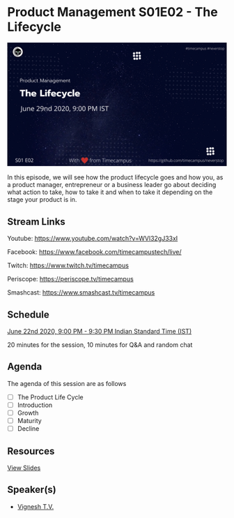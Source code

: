 # Product Management S01E02 - The Lifecycle

[![alt text](PM-S01E02.png "Watch/Subscribe to the video")](https://www.youtube.com/watch?v=WVl32gJ33xI)

In this episode, we will see how the product lifecycle goes and how you, as a product manager, entrepreneur or a business leader go about deciding what action to take, how to take it and when to take it depending on the stage your product is in.

## Stream Links

Youtube: https://www.youtube.com/watch?v=WVl32gJ33xI

Facebook: https://www.facebook.com/timecampustech/live/

Twitch: https://www.twitch.tv/timecampus


Periscope: https://periscope.tv/timecampus

Smashcast: https://www.smashcast.tv/timecampus

## Schedule

[June 22nd 2020, 9:00 PM - 9:30 PM Indian Standard Time (IST)](https://calendar.google.com/event?action=TEMPLATE&tmeid=MG5hYzFlamhkMjRhNW9xY2d0c2cwcm43NTZfMjAyMDA2MjlUMTUzMDAwWiB0aW1lY2FtcHVzLmNvbV8zaHE0cHRrczBsZTJybmQwajAxbzYwMTRhZ0Bn&tmsrc=timecampus.com_3hq4ptks0le2rnd0j01o6014ag%40group.calendar.google.com)

20 minutes for the session, 10 minutes for Q&A and random chat

## Agenda

The agenda of this session are as follows

- [ ] The Product Life Cycle
- [ ] Introduction
- [ ] Growth
- [ ] Maturity
- [ ] Decline

## Resources

[View Slides](https://docs.google.com/presentation/d/1ayIzTUt8BxldI7l8xsf0VOwLzw9PJuF9-khesY_H0uw/edit?usp=sharing)

## Speaker(s)

- [Vignesh T.V.](http://tvvignesh.com/)